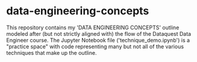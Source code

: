 # data-engineering-concepts
This repository contains my 'DATA ENGINEERING CONCEPTS' outline modeled after (but not strictly aligned with) the flow of the Dataquest Data Engineer course. The Jupyter Notebook file ('technique_demo.ipynb') is a "practice space" with code representing many but not all of the various techniques that make up the outline. 
